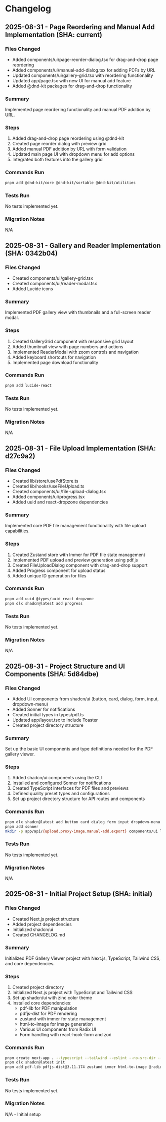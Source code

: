 # Changelog

## 2025-08-31 - Page Reordering and Manual Add Implementation (SHA: current)

### Files Changed
- Added components/ui/page-reorder-dialog.tsx for drag-and-drop page reordering
- Added components/ui/manual-add-dialog.tsx for adding PDFs by URL
- Updated components/ui/gallery-grid.tsx with reordering functionality
- Updated app/page.tsx with new UI for manual add feature
- Added @dnd-kit packages for drag-and-drop functionality

### Summary
Implemented page reordering functionality and manual PDF addition by URL.

### Steps
1. Added drag-and-drop page reordering using @dnd-kit
2. Created page reorder dialog with preview grid
3. Added manual PDF addition by URL with form validation
4. Updated main page UI with dropdown menu for add options
5. Integrated both features into the gallery grid

### Commands Run
```bash
pnpm add @dnd-kit/core @dnd-kit/sortable @dnd-kit/utilities
```

### Tests Run
No tests implemented yet.

### Migration Notes
N/A

## 2025-08-31 - Gallery and Reader Implementation (SHA: 0342b04)

### Files Changed
- Created components/ui/gallery-grid.tsx
- Created components/ui/reader-modal.tsx
- Added Lucide icons

### Summary
Implemented PDF gallery view with thumbnails and a full-screen reader modal.

### Steps
1. Created GalleryGrid component with responsive grid layout
2. Added thumbnail view with page numbers and actions
3. Implemented ReaderModal with zoom controls and navigation
4. Added keyboard shortcuts for navigation
5. Implemented page download functionality

### Commands Run
```bash
pnpm add lucide-react
```

### Tests Run
No tests implemented yet.

### Migration Notes
N/A

## 2025-08-31 - File Upload Implementation (SHA: d27c9a2)

### Files Changed
- Created lib/store/usePdfStore.ts
- Created lib/hooks/useFileUpload.ts
- Created components/ui/file-upload-dialog.tsx
- Added components/ui/progress.tsx
- Added uuid and react-dropzone dependencies

### Summary
Implemented core PDF file management functionality with file upload capabilities.

### Steps
1. Created Zustand store with Immer for PDF file state management
2. Implemented PDF upload and preview generation using pdf.js
3. Created FileUploadDialog component with drag-and-drop support
4. Added Progress component for upload status
5. Added unique ID generation for files

### Commands Run
```bash
pnpm add uuid @types/uuid react-dropzone
pnpm dlx shadcn@latest add progress
```

### Tests Run
No tests implemented yet.

### Migration Notes
N/A

## 2025-08-31 - Project Structure and UI Components (SHA: 5d84dbe)

### Files Changed
- Added UI components from shadcn/ui (button, card, dialog, form, input, dropdown-menu)
- Added Sonner for notifications
- Created initial types in types/pdf.ts
- Updated app/layout.tsx to include Toaster
- Created project directory structure

### Summary
Set up the basic UI components and type definitions needed for the PDF gallery viewer.

### Steps
1. Added shadcn/ui components using the CLI
2. Installed and configured Sonner for notifications
3. Created TypeScript interfaces for PDF files and previews
4. Defined quality preset types and configurations
5. Set up project directory structure for API routes and components

### Commands Run
```bash
pnpm dlx shadcn@latest add button card dialog form input dropdown-menu
pnpm add sonner
mkdir -p app/api/{upload,proxy-image,manual-add,export} components/ui lib/{hooks,store,utils} types
```

### Tests Run
No tests implemented yet.

### Migration Notes
N/A

## 2025-08-31 - Initial Project Setup (SHA: initial)

### Files Changed
- Created Next.js project structure
- Added project dependencies
- Initialized shadcn/ui
- Created CHANGELOG.md

### Summary
Initialized PDF Gallery Viewer project with Next.js, TypeScript, Tailwind CSS, and core dependencies.

### Steps
1. Created project directory
2. Initialized Next.js project with TypeScript and Tailwind CSS
3. Set up shadcn/ui with zinc color theme
4. Installed core dependencies:
   - pdf-lib for PDF manipulation
   - pdfjs-dist for PDF rendering
   - zustand with immer for state management
   - html-to-image for image generation
   - Various UI components from Radix UI
   - Form handling with react-hook-form and zod

### Commands Run
```bash
pnpm create next-app . --typescript --tailwind --eslint --no-src-dir --app --import-alias "@/*"
pnpm dlx shadcn@latest init
pnpm add pdf-lib pdfjs-dist@3.11.174 zustand immer html-to-image @radix-ui/react-dialog @radix-ui/react-dropdown-menu @radix-ui/react-slot @radix-ui/react-toast class-variance-authority clsx tailwind-merge @hookform/resolvers zod react-hook-form
```

### Tests Run
No tests implemented yet.

### Migration Notes
N/A - Initial setup
